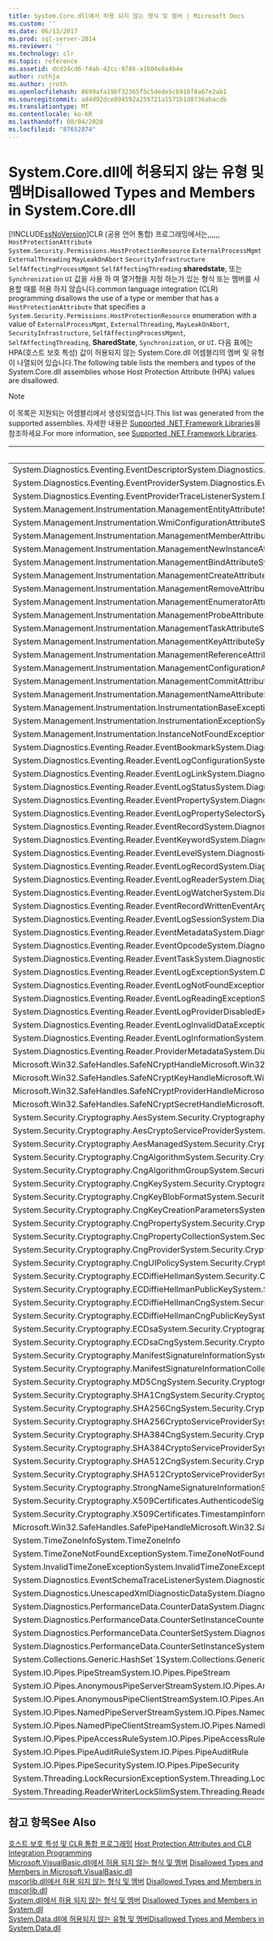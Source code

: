 ```yaml
---
title: System.Core.dll에서 허용 되지 않는 형식 및 멤버 | Microsoft Docs
ms.custom: ''
ms.date: 06/13/2017
ms.prod: sql-server-2014
ms.reviewer: ''
ms.technology: clr
ms.topic: reference
ms.assetid: dcd24cd6-f4ab-42cc-9786-a1604e8a4b4e
author: rothja
ms.author: jroth
ms.openlocfilehash: 8699afa19bf32365f5c5dede5cb918f8a67e2ab1
ms.sourcegitcommit: ad4d92dce894592a259721a1571b1d8736abacdb
ms.translationtype: MT
ms.contentlocale: ko-KR
ms.lasthandoff: 08/04/2020
ms.locfileid: "87652874"
---
```

# <a name="disallowed-types-and-members-in-systemcoredll"></a><span data-ttu-id="18de8-102">System.Core.dll에 허용되지 않는 유형 및 멤버</span><span class="sxs-lookup"><span data-stu-id="18de8-102">Disallowed Types and Members in System.Core.dll</span></span>
  [!INCLUDE[ssNoVersion](../../includes/ssnoversion-md.md)]<span data-ttu-id="18de8-103">CLR (공용 언어 통합) 프로그래밍에서는,,,,,, `HostProtectionAttribute` `System.Security.Permissions.HostProtectionResource` `ExternalProcessMgmt` `ExternalThreading` `MayLeakOnAbort` `SecurityInfrastructure` `SelfAffectingProcessMgmnt` `SelfAffectingThreading` **sharedstate**, 또는 `Synchronization` `UI` 값을 사용 하 여 열거형을 지정 하는가 있는 형식 또는 멤버를 사용할 때를 허용 하지 않습니다.</span><span class="sxs-lookup"><span data-stu-id="18de8-103">common language integration (CLR) programming disallows the use of a type or member that has a `HostProtectionAttribute` that specifies a `System.Security.Permissions.HostProtectionResource` enumeration with a value of `ExternalProcessMgmt`, `ExternalThreading`, `MayLeakOnAbort`, `SecurityInfrastructure`, `SelfAffectingProcessMgmnt`, `SelfAffectingThreading`, **SharedState**, `Synchronization`, or `UI`.</span></span> <span data-ttu-id="18de8-104">다음 표에는 HPA(호스트 보호 특성) 값이 허용되지 않는 System.Core.dll 어셈블리의 멤버 및 유형이 나열되어 있습니다.</span><span class="sxs-lookup"><span data-stu-id="18de8-104">The following table lists the members and types of the System.Core.dll assemblies whose Host Protection Attribute (HPA) values are disallowed.</span></span>  
  
> [!NOTE]  
>  <span data-ttu-id="18de8-105">이 목록은 지원되는 어셈블리에서 생성되었습니다.</span><span class="sxs-lookup"><span data-stu-id="18de8-105">This list was generated from the supported assemblies.</span></span> <span data-ttu-id="18de8-106">자세한 내용은 [Supported .NET Framework Libraries](../clr-integration/database-objects/supported-net-framework-libraries.md)을 참조하세요.</span><span class="sxs-lookup"><span data-stu-id="18de8-106">For more information, see [Supported .NET Framework Libraries](../clr-integration/database-objects/supported-net-framework-libraries.md).</span></span>  
  
|<span data-ttu-id="18de8-107">유형 또는 멤버</span><span class="sxs-lookup"><span data-stu-id="18de8-107">Type or Member</span></span>|<span data-ttu-id="18de8-108">HPA 값</span><span class="sxs-lookup"><span data-stu-id="18de8-108">HPA Value(s)</span></span>|  
|--------------------|--------------------|  
|<span data-ttu-id="18de8-109">System.Diagnostics.Eventing.EventDescriptor</span><span class="sxs-lookup"><span data-stu-id="18de8-109">System.Diagnostics.Eventing.EventDescriptor</span></span>|<span data-ttu-id="18de8-110">MayLeakOnAbort</span><span class="sxs-lookup"><span data-stu-id="18de8-110">MayLeakOnAbort</span></span>|  
|<span data-ttu-id="18de8-111">System.Diagnostics.Eventing.EventProvider</span><span class="sxs-lookup"><span data-stu-id="18de8-111">System.Diagnostics.Eventing.EventProvider</span></span>|<span data-ttu-id="18de8-112">MayLeakOnAbort</span><span class="sxs-lookup"><span data-stu-id="18de8-112">MayLeakOnAbort</span></span>|  
|<span data-ttu-id="18de8-113">System.Diagnostics.Eventing.EventProviderTraceListener</span><span class="sxs-lookup"><span data-stu-id="18de8-113">System.Diagnostics.Eventing.EventProviderTraceListener</span></span>|<span data-ttu-id="18de8-114">MayLeakOnAbort</span><span class="sxs-lookup"><span data-stu-id="18de8-114">MayLeakOnAbort</span></span>|  
|<span data-ttu-id="18de8-115">System.Management.Instrumentation.ManagementEntityAttribute</span><span class="sxs-lookup"><span data-stu-id="18de8-115">System.Management.Instrumentation.ManagementEntityAttribute</span></span>|<span data-ttu-id="18de8-116">MayLeakOnAbort</span><span class="sxs-lookup"><span data-stu-id="18de8-116">MayLeakOnAbort</span></span>|  
|<span data-ttu-id="18de8-117">System.Management.Instrumentation.WmiConfigurationAttribute</span><span class="sxs-lookup"><span data-stu-id="18de8-117">System.Management.Instrumentation.WmiConfigurationAttribute</span></span>|<span data-ttu-id="18de8-118">MayLeakOnAbort</span><span class="sxs-lookup"><span data-stu-id="18de8-118">MayLeakOnAbort</span></span>|  
|<span data-ttu-id="18de8-119">System.Management.Instrumentation.ManagementMemberAttribute</span><span class="sxs-lookup"><span data-stu-id="18de8-119">System.Management.Instrumentation.ManagementMemberAttribute</span></span>|<span data-ttu-id="18de8-120">MayLeakOnAbort</span><span class="sxs-lookup"><span data-stu-id="18de8-120">MayLeakOnAbort</span></span>|  
|<span data-ttu-id="18de8-121">System.Management.Instrumentation.ManagementNewInstanceAttribute</span><span class="sxs-lookup"><span data-stu-id="18de8-121">System.Management.Instrumentation.ManagementNewInstanceAttribute</span></span>|<span data-ttu-id="18de8-122">MayLeakOnAbort</span><span class="sxs-lookup"><span data-stu-id="18de8-122">MayLeakOnAbort</span></span>|  
|<span data-ttu-id="18de8-123">System.Management.Instrumentation.ManagementBindAttribute</span><span class="sxs-lookup"><span data-stu-id="18de8-123">System.Management.Instrumentation.ManagementBindAttribute</span></span>|<span data-ttu-id="18de8-124">MayLeakOnAbort</span><span class="sxs-lookup"><span data-stu-id="18de8-124">MayLeakOnAbort</span></span>|  
|<span data-ttu-id="18de8-125">System.Management.Instrumentation.ManagementCreateAttribute</span><span class="sxs-lookup"><span data-stu-id="18de8-125">System.Management.Instrumentation.ManagementCreateAttribute</span></span>|<span data-ttu-id="18de8-126">MayLeakOnAbort</span><span class="sxs-lookup"><span data-stu-id="18de8-126">MayLeakOnAbort</span></span>|  
|<span data-ttu-id="18de8-127">System.Management.Instrumentation.ManagementRemoveAttribute</span><span class="sxs-lookup"><span data-stu-id="18de8-127">System.Management.Instrumentation.ManagementRemoveAttribute</span></span>|<span data-ttu-id="18de8-128">MayLeakOnAbort</span><span class="sxs-lookup"><span data-stu-id="18de8-128">MayLeakOnAbort</span></span>|  
|<span data-ttu-id="18de8-129">System.Management.Instrumentation.ManagementEnumeratorAttribute</span><span class="sxs-lookup"><span data-stu-id="18de8-129">System.Management.Instrumentation.ManagementEnumeratorAttribute</span></span>|<span data-ttu-id="18de8-130">MayLeakOnAbort</span><span class="sxs-lookup"><span data-stu-id="18de8-130">MayLeakOnAbort</span></span>|  
|<span data-ttu-id="18de8-131">System.Management.Instrumentation.ManagementProbeAttribute</span><span class="sxs-lookup"><span data-stu-id="18de8-131">System.Management.Instrumentation.ManagementProbeAttribute</span></span>|<span data-ttu-id="18de8-132">MayLeakOnAbort</span><span class="sxs-lookup"><span data-stu-id="18de8-132">MayLeakOnAbort</span></span>|  
|<span data-ttu-id="18de8-133">System.Management.Instrumentation.ManagementTaskAttribute</span><span class="sxs-lookup"><span data-stu-id="18de8-133">System.Management.Instrumentation.ManagementTaskAttribute</span></span>|<span data-ttu-id="18de8-134">MayLeakOnAbort</span><span class="sxs-lookup"><span data-stu-id="18de8-134">MayLeakOnAbort</span></span>|  
|<span data-ttu-id="18de8-135">System.Management.Instrumentation.ManagementKeyAttribute</span><span class="sxs-lookup"><span data-stu-id="18de8-135">System.Management.Instrumentation.ManagementKeyAttribute</span></span>|<span data-ttu-id="18de8-136">MayLeakOnAbort</span><span class="sxs-lookup"><span data-stu-id="18de8-136">MayLeakOnAbort</span></span>|  
|<span data-ttu-id="18de8-137">System.Management.Instrumentation.ManagementReferenceAttribute</span><span class="sxs-lookup"><span data-stu-id="18de8-137">System.Management.Instrumentation.ManagementReferenceAttribute</span></span>|<span data-ttu-id="18de8-138">MayLeakOnAbort</span><span class="sxs-lookup"><span data-stu-id="18de8-138">MayLeakOnAbort</span></span>|  
|<span data-ttu-id="18de8-139">System.Management.Instrumentation.ManagementConfigurationAttribute</span><span class="sxs-lookup"><span data-stu-id="18de8-139">System.Management.Instrumentation.ManagementConfigurationAttribute</span></span>|<span data-ttu-id="18de8-140">MayLeakOnAbort</span><span class="sxs-lookup"><span data-stu-id="18de8-140">MayLeakOnAbort</span></span>|  
|<span data-ttu-id="18de8-141">System.Management.Instrumentation.ManagementCommitAttribute</span><span class="sxs-lookup"><span data-stu-id="18de8-141">System.Management.Instrumentation.ManagementCommitAttribute</span></span>|<span data-ttu-id="18de8-142">MayLeakOnAbort</span><span class="sxs-lookup"><span data-stu-id="18de8-142">MayLeakOnAbort</span></span>|  
|<span data-ttu-id="18de8-143">System.Management.Instrumentation.ManagementNameAttribute</span><span class="sxs-lookup"><span data-stu-id="18de8-143">System.Management.Instrumentation.ManagementNameAttribute</span></span>|<span data-ttu-id="18de8-144">MayLeakOnAbort</span><span class="sxs-lookup"><span data-stu-id="18de8-144">MayLeakOnAbort</span></span>|  
|<span data-ttu-id="18de8-145">System.Management.Instrumentation.InstrumentationBaseException</span><span class="sxs-lookup"><span data-stu-id="18de8-145">System.Management.Instrumentation.InstrumentationBaseException</span></span>|<span data-ttu-id="18de8-146">MayLeakOnAbort</span><span class="sxs-lookup"><span data-stu-id="18de8-146">MayLeakOnAbort</span></span>|  
|<span data-ttu-id="18de8-147">System.Management.Instrumentation.InstrumentationException</span><span class="sxs-lookup"><span data-stu-id="18de8-147">System.Management.Instrumentation.InstrumentationException</span></span>|<span data-ttu-id="18de8-148">MayLeakOnAbort</span><span class="sxs-lookup"><span data-stu-id="18de8-148">MayLeakOnAbort</span></span>|  
|<span data-ttu-id="18de8-149">System.Management.Instrumentation.InstanceNotFoundException</span><span class="sxs-lookup"><span data-stu-id="18de8-149">System.Management.Instrumentation.InstanceNotFoundException</span></span>|<span data-ttu-id="18de8-150">MayLeakOnAbort</span><span class="sxs-lookup"><span data-stu-id="18de8-150">MayLeakOnAbort</span></span>|  
|<span data-ttu-id="18de8-151">System.Diagnostics.Eventing.Reader.EventBookmark</span><span class="sxs-lookup"><span data-stu-id="18de8-151">System.Diagnostics.Eventing.Reader.EventBookmark</span></span>|<span data-ttu-id="18de8-152">MayLeakOnAbort</span><span class="sxs-lookup"><span data-stu-id="18de8-152">MayLeakOnAbort</span></span>|  
|<span data-ttu-id="18de8-153">System.Diagnostics.Eventing.Reader.EventLogConfiguration</span><span class="sxs-lookup"><span data-stu-id="18de8-153">System.Diagnostics.Eventing.Reader.EventLogConfiguration</span></span>|<span data-ttu-id="18de8-154">MayLeakOnAbort</span><span class="sxs-lookup"><span data-stu-id="18de8-154">MayLeakOnAbort</span></span>|  
|<span data-ttu-id="18de8-155">System.Diagnostics.Eventing.Reader.EventLogLink</span><span class="sxs-lookup"><span data-stu-id="18de8-155">System.Diagnostics.Eventing.Reader.EventLogLink</span></span>|<span data-ttu-id="18de8-156">MayLeakOnAbort</span><span class="sxs-lookup"><span data-stu-id="18de8-156">MayLeakOnAbort</span></span>|  
|<span data-ttu-id="18de8-157">System.Diagnostics.Eventing.Reader.EventLogStatus</span><span class="sxs-lookup"><span data-stu-id="18de8-157">System.Diagnostics.Eventing.Reader.EventLogStatus</span></span>|<span data-ttu-id="18de8-158">MayLeakOnAbort</span><span class="sxs-lookup"><span data-stu-id="18de8-158">MayLeakOnAbort</span></span>|  
|<span data-ttu-id="18de8-159">System.Diagnostics.Eventing.Reader.EventProperty</span><span class="sxs-lookup"><span data-stu-id="18de8-159">System.Diagnostics.Eventing.Reader.EventProperty</span></span>|<span data-ttu-id="18de8-160">MayLeakOnAbort</span><span class="sxs-lookup"><span data-stu-id="18de8-160">MayLeakOnAbort</span></span>|  
|<span data-ttu-id="18de8-161">System.Diagnostics.Eventing.Reader.EventLogPropertySelector</span><span class="sxs-lookup"><span data-stu-id="18de8-161">System.Diagnostics.Eventing.Reader.EventLogPropertySelector</span></span>|<span data-ttu-id="18de8-162">MayLeakOnAbort</span><span class="sxs-lookup"><span data-stu-id="18de8-162">MayLeakOnAbort</span></span>|  
|<span data-ttu-id="18de8-163">System.Diagnostics.Eventing.Reader.EventRecord</span><span class="sxs-lookup"><span data-stu-id="18de8-163">System.Diagnostics.Eventing.Reader.EventRecord</span></span>|<span data-ttu-id="18de8-164">MayLeakOnAbort</span><span class="sxs-lookup"><span data-stu-id="18de8-164">MayLeakOnAbort</span></span>|  
|<span data-ttu-id="18de8-165">System.Diagnostics.Eventing.Reader.EventKeyword</span><span class="sxs-lookup"><span data-stu-id="18de8-165">System.Diagnostics.Eventing.Reader.EventKeyword</span></span>|<span data-ttu-id="18de8-166">MayLeakOnAbort</span><span class="sxs-lookup"><span data-stu-id="18de8-166">MayLeakOnAbort</span></span>|  
|<span data-ttu-id="18de8-167">System.Diagnostics.Eventing.Reader.EventLevel</span><span class="sxs-lookup"><span data-stu-id="18de8-167">System.Diagnostics.Eventing.Reader.EventLevel</span></span>|<span data-ttu-id="18de8-168">MayLeakOnAbort</span><span class="sxs-lookup"><span data-stu-id="18de8-168">MayLeakOnAbort</span></span>|  
|<span data-ttu-id="18de8-169">System.Diagnostics.Eventing.Reader.EventLogRecord</span><span class="sxs-lookup"><span data-stu-id="18de8-169">System.Diagnostics.Eventing.Reader.EventLogRecord</span></span>|<span data-ttu-id="18de8-170">MayLeakOnAbort</span><span class="sxs-lookup"><span data-stu-id="18de8-170">MayLeakOnAbort</span></span>|  
|<span data-ttu-id="18de8-171">System.Diagnostics.Eventing.Reader.EventLogReader</span><span class="sxs-lookup"><span data-stu-id="18de8-171">System.Diagnostics.Eventing.Reader.EventLogReader</span></span>|<span data-ttu-id="18de8-172">MayLeakOnAbort</span><span class="sxs-lookup"><span data-stu-id="18de8-172">MayLeakOnAbort</span></span>|  
|<span data-ttu-id="18de8-173">System.Diagnostics.Eventing.Reader.EventLogWatcher</span><span class="sxs-lookup"><span data-stu-id="18de8-173">System.Diagnostics.Eventing.Reader.EventLogWatcher</span></span>|<span data-ttu-id="18de8-174">MayLeakOnAbort</span><span class="sxs-lookup"><span data-stu-id="18de8-174">MayLeakOnAbort</span></span>|  
|<span data-ttu-id="18de8-175">System.Diagnostics.Eventing.Reader.EventRecordWrittenEventArgs</span><span class="sxs-lookup"><span data-stu-id="18de8-175">System.Diagnostics.Eventing.Reader.EventRecordWrittenEventArgs</span></span>|<span data-ttu-id="18de8-176">MayLeakOnAbort</span><span class="sxs-lookup"><span data-stu-id="18de8-176">MayLeakOnAbort</span></span>|  
|<span data-ttu-id="18de8-177">System.Diagnostics.Eventing.Reader.EventLogSession</span><span class="sxs-lookup"><span data-stu-id="18de8-177">System.Diagnostics.Eventing.Reader.EventLogSession</span></span>|<span data-ttu-id="18de8-178">MayLeakOnAbort</span><span class="sxs-lookup"><span data-stu-id="18de8-178">MayLeakOnAbort</span></span>|  
|<span data-ttu-id="18de8-179">System.Diagnostics.Eventing.Reader.EventMetadata</span><span class="sxs-lookup"><span data-stu-id="18de8-179">System.Diagnostics.Eventing.Reader.EventMetadata</span></span>|<span data-ttu-id="18de8-180">MayLeakOnAbort</span><span class="sxs-lookup"><span data-stu-id="18de8-180">MayLeakOnAbort</span></span>|  
|<span data-ttu-id="18de8-181">System.Diagnostics.Eventing.Reader.EventOpcode</span><span class="sxs-lookup"><span data-stu-id="18de8-181">System.Diagnostics.Eventing.Reader.EventOpcode</span></span>|<span data-ttu-id="18de8-182">MayLeakOnAbort</span><span class="sxs-lookup"><span data-stu-id="18de8-182">MayLeakOnAbort</span></span>|  
|<span data-ttu-id="18de8-183">System.Diagnostics.Eventing.Reader.EventTask</span><span class="sxs-lookup"><span data-stu-id="18de8-183">System.Diagnostics.Eventing.Reader.EventTask</span></span>|<span data-ttu-id="18de8-184">MayLeakOnAbort</span><span class="sxs-lookup"><span data-stu-id="18de8-184">MayLeakOnAbort</span></span>|  
|<span data-ttu-id="18de8-185">System.Diagnostics.Eventing.Reader.EventLogException</span><span class="sxs-lookup"><span data-stu-id="18de8-185">System.Diagnostics.Eventing.Reader.EventLogException</span></span>|<span data-ttu-id="18de8-186">MayLeakOnAbort</span><span class="sxs-lookup"><span data-stu-id="18de8-186">MayLeakOnAbort</span></span>|  
|<span data-ttu-id="18de8-187">System.Diagnostics.Eventing.Reader.EventLogNotFoundException</span><span class="sxs-lookup"><span data-stu-id="18de8-187">System.Diagnostics.Eventing.Reader.EventLogNotFoundException</span></span>|<span data-ttu-id="18de8-188">MayLeakOnAbort</span><span class="sxs-lookup"><span data-stu-id="18de8-188">MayLeakOnAbort</span></span>|  
|<span data-ttu-id="18de8-189">System.Diagnostics.Eventing.Reader.EventLogReadingException</span><span class="sxs-lookup"><span data-stu-id="18de8-189">System.Diagnostics.Eventing.Reader.EventLogReadingException</span></span>|<span data-ttu-id="18de8-190">MayLeakOnAbort</span><span class="sxs-lookup"><span data-stu-id="18de8-190">MayLeakOnAbort</span></span>|  
|<span data-ttu-id="18de8-191">System.Diagnostics.Eventing.Reader.EventLogProviderDisabledException</span><span class="sxs-lookup"><span data-stu-id="18de8-191">System.Diagnostics.Eventing.Reader.EventLogProviderDisabledException</span></span>|<span data-ttu-id="18de8-192">MayLeakOnAbort</span><span class="sxs-lookup"><span data-stu-id="18de8-192">MayLeakOnAbort</span></span>|  
|<span data-ttu-id="18de8-193">System.Diagnostics.Eventing.Reader.EventLogInvalidDataException</span><span class="sxs-lookup"><span data-stu-id="18de8-193">System.Diagnostics.Eventing.Reader.EventLogInvalidDataException</span></span>|<span data-ttu-id="18de8-194">MayLeakOnAbort</span><span class="sxs-lookup"><span data-stu-id="18de8-194">MayLeakOnAbort</span></span>|  
|<span data-ttu-id="18de8-195">System.Diagnostics.Eventing.Reader.EventLogInformation</span><span class="sxs-lookup"><span data-stu-id="18de8-195">System.Diagnostics.Eventing.Reader.EventLogInformation</span></span>|<span data-ttu-id="18de8-196">MayLeakOnAbort</span><span class="sxs-lookup"><span data-stu-id="18de8-196">MayLeakOnAbort</span></span>|  
|<span data-ttu-id="18de8-197">System.Diagnostics.Eventing.Reader.ProviderMetadata</span><span class="sxs-lookup"><span data-stu-id="18de8-197">System.Diagnostics.Eventing.Reader.ProviderMetadata</span></span>|<span data-ttu-id="18de8-198">MayLeakOnAbort</span><span class="sxs-lookup"><span data-stu-id="18de8-198">MayLeakOnAbort</span></span>|  
|<span data-ttu-id="18de8-199">Microsoft.Win32.SafeHandles.SafeNCryptHandle</span><span class="sxs-lookup"><span data-stu-id="18de8-199">Microsoft.Win32.SafeHandles.SafeNCryptHandle</span></span>|<span data-ttu-id="18de8-200">MayLeakOnAbort</span><span class="sxs-lookup"><span data-stu-id="18de8-200">MayLeakOnAbort</span></span>|  
|<span data-ttu-id="18de8-201">Microsoft.Win32.SafeHandles.SafeNCryptKeyHandle</span><span class="sxs-lookup"><span data-stu-id="18de8-201">Microsoft.Win32.SafeHandles.SafeNCryptKeyHandle</span></span>|<span data-ttu-id="18de8-202">MayLeakOnAbort</span><span class="sxs-lookup"><span data-stu-id="18de8-202">MayLeakOnAbort</span></span>|  
|<span data-ttu-id="18de8-203">Microsoft.Win32.SafeHandles.SafeNCryptProviderHandle</span><span class="sxs-lookup"><span data-stu-id="18de8-203">Microsoft.Win32.SafeHandles.SafeNCryptProviderHandle</span></span>|<span data-ttu-id="18de8-204">MayLeakOnAbort</span><span class="sxs-lookup"><span data-stu-id="18de8-204">MayLeakOnAbort</span></span>|  
|<span data-ttu-id="18de8-205">Microsoft.Win32.SafeHandles.SafeNCryptSecretHandle</span><span class="sxs-lookup"><span data-stu-id="18de8-205">Microsoft.Win32.SafeHandles.SafeNCryptSecretHandle</span></span>|<span data-ttu-id="18de8-206">MayLeakOnAbort</span><span class="sxs-lookup"><span data-stu-id="18de8-206">MayLeakOnAbort</span></span>|  
|<span data-ttu-id="18de8-207">System.Security.Cryptography.Aes</span><span class="sxs-lookup"><span data-stu-id="18de8-207">System.Security.Cryptography.Aes</span></span>|<span data-ttu-id="18de8-208">MayLeakOnAbort</span><span class="sxs-lookup"><span data-stu-id="18de8-208">MayLeakOnAbort</span></span>|  
|<span data-ttu-id="18de8-209">System.Security.Cryptography.AesCryptoServiceProvider</span><span class="sxs-lookup"><span data-stu-id="18de8-209">System.Security.Cryptography.AesCryptoServiceProvider</span></span>|<span data-ttu-id="18de8-210">MayLeakOnAbort</span><span class="sxs-lookup"><span data-stu-id="18de8-210">MayLeakOnAbort</span></span>|  
|<span data-ttu-id="18de8-211">System.Security.Cryptography.AesManaged</span><span class="sxs-lookup"><span data-stu-id="18de8-211">System.Security.Cryptography.AesManaged</span></span>|<span data-ttu-id="18de8-212">MayLeakOnAbort</span><span class="sxs-lookup"><span data-stu-id="18de8-212">MayLeakOnAbort</span></span>|  
|<span data-ttu-id="18de8-213">System.Security.Cryptography.CngAlgorithm</span><span class="sxs-lookup"><span data-stu-id="18de8-213">System.Security.Cryptography.CngAlgorithm</span></span>|<span data-ttu-id="18de8-214">MayLeakOnAbort</span><span class="sxs-lookup"><span data-stu-id="18de8-214">MayLeakOnAbort</span></span>|  
|<span data-ttu-id="18de8-215">System.Security.Cryptography.CngAlgorithmGroup</span><span class="sxs-lookup"><span data-stu-id="18de8-215">System.Security.Cryptography.CngAlgorithmGroup</span></span>|<span data-ttu-id="18de8-216">MayLeakOnAbort</span><span class="sxs-lookup"><span data-stu-id="18de8-216">MayLeakOnAbort</span></span>|  
|<span data-ttu-id="18de8-217">System.Security.Cryptography.CngKey</span><span class="sxs-lookup"><span data-stu-id="18de8-217">System.Security.Cryptography.CngKey</span></span>|<span data-ttu-id="18de8-218">MayLeakOnAbort</span><span class="sxs-lookup"><span data-stu-id="18de8-218">MayLeakOnAbort</span></span>|  
|<span data-ttu-id="18de8-219">System.Security.Cryptography.CngKeyBlobFormat</span><span class="sxs-lookup"><span data-stu-id="18de8-219">System.Security.Cryptography.CngKeyBlobFormat</span></span>|<span data-ttu-id="18de8-220">MayLeakOnAbort</span><span class="sxs-lookup"><span data-stu-id="18de8-220">MayLeakOnAbort</span></span>|  
|<span data-ttu-id="18de8-221">System.Security.Cryptography.CngKeyCreationParameters</span><span class="sxs-lookup"><span data-stu-id="18de8-221">System.Security.Cryptography.CngKeyCreationParameters</span></span>|<span data-ttu-id="18de8-222">MayLeakOnAbort</span><span class="sxs-lookup"><span data-stu-id="18de8-222">MayLeakOnAbort</span></span>|  
|<span data-ttu-id="18de8-223">System.Security.Cryptography.CngProperty</span><span class="sxs-lookup"><span data-stu-id="18de8-223">System.Security.Cryptography.CngProperty</span></span>|<span data-ttu-id="18de8-224">MayLeakOnAbort</span><span class="sxs-lookup"><span data-stu-id="18de8-224">MayLeakOnAbort</span></span>|  
|<span data-ttu-id="18de8-225">System.Security.Cryptography.CngPropertyCollection</span><span class="sxs-lookup"><span data-stu-id="18de8-225">System.Security.Cryptography.CngPropertyCollection</span></span>|<span data-ttu-id="18de8-226">MayLeakOnAbort</span><span class="sxs-lookup"><span data-stu-id="18de8-226">MayLeakOnAbort</span></span>|  
|<span data-ttu-id="18de8-227">System.Security.Cryptography.CngProvider</span><span class="sxs-lookup"><span data-stu-id="18de8-227">System.Security.Cryptography.CngProvider</span></span>|<span data-ttu-id="18de8-228">MayLeakOnAbort</span><span class="sxs-lookup"><span data-stu-id="18de8-228">MayLeakOnAbort</span></span>|  
|<span data-ttu-id="18de8-229">System.Security.Cryptography.CngUIPolicy</span><span class="sxs-lookup"><span data-stu-id="18de8-229">System.Security.Cryptography.CngUIPolicy</span></span>|<span data-ttu-id="18de8-230">MayLeakOnAbort</span><span class="sxs-lookup"><span data-stu-id="18de8-230">MayLeakOnAbort</span></span>|  
|<span data-ttu-id="18de8-231">System.Security.Cryptography.ECDiffieHellman</span><span class="sxs-lookup"><span data-stu-id="18de8-231">System.Security.Cryptography.ECDiffieHellman</span></span>|<span data-ttu-id="18de8-232">MayLeakOnAbort</span><span class="sxs-lookup"><span data-stu-id="18de8-232">MayLeakOnAbort</span></span>|  
|<span data-ttu-id="18de8-233">System.Security.Cryptography.ECDiffieHellmanPublicKey</span><span class="sxs-lookup"><span data-stu-id="18de8-233">System.Security.Cryptography.ECDiffieHellmanPublicKey</span></span>|<span data-ttu-id="18de8-234">MayLeakOnAbort</span><span class="sxs-lookup"><span data-stu-id="18de8-234">MayLeakOnAbort</span></span>|  
|<span data-ttu-id="18de8-235">System.Security.Cryptography.ECDiffieHellmanCng</span><span class="sxs-lookup"><span data-stu-id="18de8-235">System.Security.Cryptography.ECDiffieHellmanCng</span></span>|<span data-ttu-id="18de8-236">MayLeakOnAbort</span><span class="sxs-lookup"><span data-stu-id="18de8-236">MayLeakOnAbort</span></span>|  
|<span data-ttu-id="18de8-237">System.Security.Cryptography.ECDiffieHellmanCngPublicKey</span><span class="sxs-lookup"><span data-stu-id="18de8-237">System.Security.Cryptography.ECDiffieHellmanCngPublicKey</span></span>|<span data-ttu-id="18de8-238">MayLeakOnAbort</span><span class="sxs-lookup"><span data-stu-id="18de8-238">MayLeakOnAbort</span></span>|  
|<span data-ttu-id="18de8-239">System.Security.Cryptography.ECDsa</span><span class="sxs-lookup"><span data-stu-id="18de8-239">System.Security.Cryptography.ECDsa</span></span>|<span data-ttu-id="18de8-240">MayLeakOnAbort</span><span class="sxs-lookup"><span data-stu-id="18de8-240">MayLeakOnAbort</span></span>|  
|<span data-ttu-id="18de8-241">System.Security.Cryptography.ECDsaCng</span><span class="sxs-lookup"><span data-stu-id="18de8-241">System.Security.Cryptography.ECDsaCng</span></span>|<span data-ttu-id="18de8-242">MayLeakOnAbort</span><span class="sxs-lookup"><span data-stu-id="18de8-242">MayLeakOnAbort</span></span>|  
|<span data-ttu-id="18de8-243">System.Security.Cryptography.ManifestSignatureInformation</span><span class="sxs-lookup"><span data-stu-id="18de8-243">System.Security.Cryptography.ManifestSignatureInformation</span></span>|<span data-ttu-id="18de8-244">MayLeakOnAbort</span><span class="sxs-lookup"><span data-stu-id="18de8-244">MayLeakOnAbort</span></span>|  
|<span data-ttu-id="18de8-245">System.Security.Cryptography.ManifestSignatureInformationCollection</span><span class="sxs-lookup"><span data-stu-id="18de8-245">System.Security.Cryptography.ManifestSignatureInformationCollection</span></span>|<span data-ttu-id="18de8-246">MayLeakOnAbort</span><span class="sxs-lookup"><span data-stu-id="18de8-246">MayLeakOnAbort</span></span>|  
|<span data-ttu-id="18de8-247">System.Security.Cryptography.MD5Cng</span><span class="sxs-lookup"><span data-stu-id="18de8-247">System.Security.Cryptography.MD5Cng</span></span>|<span data-ttu-id="18de8-248">MayLeakOnAbort</span><span class="sxs-lookup"><span data-stu-id="18de8-248">MayLeakOnAbort</span></span>|  
|<span data-ttu-id="18de8-249">System.Security.Cryptography.SHA1Cng</span><span class="sxs-lookup"><span data-stu-id="18de8-249">System.Security.Cryptography.SHA1Cng</span></span>|<span data-ttu-id="18de8-250">MayLeakOnAbort</span><span class="sxs-lookup"><span data-stu-id="18de8-250">MayLeakOnAbort</span></span>|  
|<span data-ttu-id="18de8-251">System.Security.Cryptography.SHA256Cng</span><span class="sxs-lookup"><span data-stu-id="18de8-251">System.Security.Cryptography.SHA256Cng</span></span>|<span data-ttu-id="18de8-252">MayLeakOnAbort</span><span class="sxs-lookup"><span data-stu-id="18de8-252">MayLeakOnAbort</span></span>|  
|<span data-ttu-id="18de8-253">System.Security.Cryptography.SHA256CryptoServiceProvider</span><span class="sxs-lookup"><span data-stu-id="18de8-253">System.Security.Cryptography.SHA256CryptoServiceProvider</span></span>|<span data-ttu-id="18de8-254">MayLeakOnAbort</span><span class="sxs-lookup"><span data-stu-id="18de8-254">MayLeakOnAbort</span></span>|  
|<span data-ttu-id="18de8-255">System.Security.Cryptography.SHA384Cng</span><span class="sxs-lookup"><span data-stu-id="18de8-255">System.Security.Cryptography.SHA384Cng</span></span>|<span data-ttu-id="18de8-256">MayLeakOnAbort</span><span class="sxs-lookup"><span data-stu-id="18de8-256">MayLeakOnAbort</span></span>|  
|<span data-ttu-id="18de8-257">System.Security.Cryptography.SHA384CryptoServiceProvider</span><span class="sxs-lookup"><span data-stu-id="18de8-257">System.Security.Cryptography.SHA384CryptoServiceProvider</span></span>|<span data-ttu-id="18de8-258">MayLeakOnAbort</span><span class="sxs-lookup"><span data-stu-id="18de8-258">MayLeakOnAbort</span></span>|  
|<span data-ttu-id="18de8-259">System.Security.Cryptography.SHA512Cng</span><span class="sxs-lookup"><span data-stu-id="18de8-259">System.Security.Cryptography.SHA512Cng</span></span>|<span data-ttu-id="18de8-260">MayLeakOnAbort</span><span class="sxs-lookup"><span data-stu-id="18de8-260">MayLeakOnAbort</span></span>|  
|<span data-ttu-id="18de8-261">System.Security.Cryptography.SHA512CryptoServiceProvider</span><span class="sxs-lookup"><span data-stu-id="18de8-261">System.Security.Cryptography.SHA512CryptoServiceProvider</span></span>|<span data-ttu-id="18de8-262">MayLeakOnAbort</span><span class="sxs-lookup"><span data-stu-id="18de8-262">MayLeakOnAbort</span></span>|  
|<span data-ttu-id="18de8-263">System.Security.Cryptography.StrongNameSignatureInformation</span><span class="sxs-lookup"><span data-stu-id="18de8-263">System.Security.Cryptography.StrongNameSignatureInformation</span></span>|<span data-ttu-id="18de8-264">MayLeakOnAbort</span><span class="sxs-lookup"><span data-stu-id="18de8-264">MayLeakOnAbort</span></span>|  
|<span data-ttu-id="18de8-265">System.Security.Cryptography.X509Certificates.AuthenticodeSignatureInformation</span><span class="sxs-lookup"><span data-stu-id="18de8-265">System.Security.Cryptography.X509Certificates.AuthenticodeSignatureInformation</span></span>|<span data-ttu-id="18de8-266">MayLeakOnAbort</span><span class="sxs-lookup"><span data-stu-id="18de8-266">MayLeakOnAbort</span></span>|  
|<span data-ttu-id="18de8-267">System.Security.Cryptography.X509Certificates.TimestampInformation</span><span class="sxs-lookup"><span data-stu-id="18de8-267">System.Security.Cryptography.X509Certificates.TimestampInformation</span></span>|<span data-ttu-id="18de8-268">MayLeakOnAbort</span><span class="sxs-lookup"><span data-stu-id="18de8-268">MayLeakOnAbort</span></span>|  
|<span data-ttu-id="18de8-269">Microsoft.Win32.SafeHandles.SafePipeHandle</span><span class="sxs-lookup"><span data-stu-id="18de8-269">Microsoft.Win32.SafeHandles.SafePipeHandle</span></span>|<span data-ttu-id="18de8-270">MayLeakOnAbort</span><span class="sxs-lookup"><span data-stu-id="18de8-270">MayLeakOnAbort</span></span>|  
|<span data-ttu-id="18de8-271">System.TimeZoneInfo</span><span class="sxs-lookup"><span data-stu-id="18de8-271">System.TimeZoneInfo</span></span>|<span data-ttu-id="18de8-272">MayLeakOnAbort</span><span class="sxs-lookup"><span data-stu-id="18de8-272">MayLeakOnAbort</span></span>|  
|<span data-ttu-id="18de8-273">System.TimeZoneNotFoundException</span><span class="sxs-lookup"><span data-stu-id="18de8-273">System.TimeZoneNotFoundException</span></span>|<span data-ttu-id="18de8-274">MayLeakOnAbort</span><span class="sxs-lookup"><span data-stu-id="18de8-274">MayLeakOnAbort</span></span>|  
|<span data-ttu-id="18de8-275">System.InvalidTimeZoneException</span><span class="sxs-lookup"><span data-stu-id="18de8-275">System.InvalidTimeZoneException</span></span>|<span data-ttu-id="18de8-276">MayLeakOnAbort</span><span class="sxs-lookup"><span data-stu-id="18de8-276">MayLeakOnAbort</span></span>|  
|<span data-ttu-id="18de8-277">System.Diagnostics.EventSchemaTraceListener</span><span class="sxs-lookup"><span data-stu-id="18de8-277">System.Diagnostics.EventSchemaTraceListener</span></span>|<span data-ttu-id="18de8-278">MayLeakOnAbort</span><span class="sxs-lookup"><span data-stu-id="18de8-278">MayLeakOnAbort</span></span>|  
|<span data-ttu-id="18de8-279">System.Diagnostics.UnescapedXmlDiagnosticData</span><span class="sxs-lookup"><span data-stu-id="18de8-279">System.Diagnostics.UnescapedXmlDiagnosticData</span></span>|<span data-ttu-id="18de8-280">MayLeakOnAbort</span><span class="sxs-lookup"><span data-stu-id="18de8-280">MayLeakOnAbort</span></span>|  
|<span data-ttu-id="18de8-281">System.Diagnostics.PerformanceData.CounterData</span><span class="sxs-lookup"><span data-stu-id="18de8-281">System.Diagnostics.PerformanceData.CounterData</span></span>|<span data-ttu-id="18de8-282">MayLeakOnAbort</span><span class="sxs-lookup"><span data-stu-id="18de8-282">MayLeakOnAbort</span></span>|  
|<span data-ttu-id="18de8-283">System.Diagnostics.PerformanceData.CounterSetInstanceCounterDataSet</span><span class="sxs-lookup"><span data-stu-id="18de8-283">System.Diagnostics.PerformanceData.CounterSetInstanceCounterDataSet</span></span>|<span data-ttu-id="18de8-284">MayLeakOnAbort</span><span class="sxs-lookup"><span data-stu-id="18de8-284">MayLeakOnAbort</span></span>|  
|<span data-ttu-id="18de8-285">System.Diagnostics.PerformanceData.CounterSet</span><span class="sxs-lookup"><span data-stu-id="18de8-285">System.Diagnostics.PerformanceData.CounterSet</span></span>|<span data-ttu-id="18de8-286">MayLeakOnAbort</span><span class="sxs-lookup"><span data-stu-id="18de8-286">MayLeakOnAbort</span></span>|  
|<span data-ttu-id="18de8-287">System.Diagnostics.PerformanceData.CounterSetInstance</span><span class="sxs-lookup"><span data-stu-id="18de8-287">System.Diagnostics.PerformanceData.CounterSetInstance</span></span>|<span data-ttu-id="18de8-288">MayLeakOnAbort</span><span class="sxs-lookup"><span data-stu-id="18de8-288">MayLeakOnAbort</span></span>|  
|<span data-ttu-id="18de8-289">System.Collections.Generic.HashSet\`1</span><span class="sxs-lookup"><span data-stu-id="18de8-289">System.Collections.Generic.HashSet\`1</span></span>|<span data-ttu-id="18de8-290">MayLeakOnAbort</span><span class="sxs-lookup"><span data-stu-id="18de8-290">MayLeakOnAbort</span></span>|  
|<span data-ttu-id="18de8-291">System.IO.Pipes.PipeStream</span><span class="sxs-lookup"><span data-stu-id="18de8-291">System.IO.Pipes.PipeStream</span></span>|<span data-ttu-id="18de8-292">MayLeakOnAbort</span><span class="sxs-lookup"><span data-stu-id="18de8-292">MayLeakOnAbort</span></span>|  
|<span data-ttu-id="18de8-293">System.IO.Pipes.AnonymousPipeServerStream</span><span class="sxs-lookup"><span data-stu-id="18de8-293">System.IO.Pipes.AnonymousPipeServerStream</span></span>|<span data-ttu-id="18de8-294">MayLeakOnAbort</span><span class="sxs-lookup"><span data-stu-id="18de8-294">MayLeakOnAbort</span></span>|  
|<span data-ttu-id="18de8-295">System.IO.Pipes.AnonymousPipeClientStream</span><span class="sxs-lookup"><span data-stu-id="18de8-295">System.IO.Pipes.AnonymousPipeClientStream</span></span>|<span data-ttu-id="18de8-296">MayLeakOnAbort</span><span class="sxs-lookup"><span data-stu-id="18de8-296">MayLeakOnAbort</span></span>|  
|<span data-ttu-id="18de8-297">System.IO.Pipes.NamedPipeServerStream</span><span class="sxs-lookup"><span data-stu-id="18de8-297">System.IO.Pipes.NamedPipeServerStream</span></span>|<span data-ttu-id="18de8-298">MayLeakOnAbort</span><span class="sxs-lookup"><span data-stu-id="18de8-298">MayLeakOnAbort</span></span>|  
|<span data-ttu-id="18de8-299">System.IO.Pipes.NamedPipeClientStream</span><span class="sxs-lookup"><span data-stu-id="18de8-299">System.IO.Pipes.NamedPipeClientStream</span></span>|<span data-ttu-id="18de8-300">MayLeakOnAbort</span><span class="sxs-lookup"><span data-stu-id="18de8-300">MayLeakOnAbort</span></span>|  
|<span data-ttu-id="18de8-301">System.IO.Pipes.PipeAccessRule</span><span class="sxs-lookup"><span data-stu-id="18de8-301">System.IO.Pipes.PipeAccessRule</span></span>|<span data-ttu-id="18de8-302">MayLeakOnAbort</span><span class="sxs-lookup"><span data-stu-id="18de8-302">MayLeakOnAbort</span></span>|  
|<span data-ttu-id="18de8-303">System.IO.Pipes.PipeAuditRule</span><span class="sxs-lookup"><span data-stu-id="18de8-303">System.IO.Pipes.PipeAuditRule</span></span>|<span data-ttu-id="18de8-304">MayLeakOnAbort</span><span class="sxs-lookup"><span data-stu-id="18de8-304">MayLeakOnAbort</span></span>|  
|<span data-ttu-id="18de8-305">System.IO.Pipes.PipeSecurity</span><span class="sxs-lookup"><span data-stu-id="18de8-305">System.IO.Pipes.PipeSecurity</span></span>|<span data-ttu-id="18de8-306">MayLeakOnAbort</span><span class="sxs-lookup"><span data-stu-id="18de8-306">MayLeakOnAbort</span></span>|  
|<span data-ttu-id="18de8-307">System.Threading.LockRecursionException</span><span class="sxs-lookup"><span data-stu-id="18de8-307">System.Threading.LockRecursionException</span></span>|<span data-ttu-id="18de8-308">MayLeakOnAbort</span><span class="sxs-lookup"><span data-stu-id="18de8-308">MayLeakOnAbort</span></span>|  
|<span data-ttu-id="18de8-309">System.Threading.ReaderWriterLockSlim</span><span class="sxs-lookup"><span data-stu-id="18de8-309">System.Threading.ReaderWriterLockSlim</span></span>|<span data-ttu-id="18de8-310">MayLeakOnAbort</span><span class="sxs-lookup"><span data-stu-id="18de8-310">MayLeakOnAbort</span></span>|  
  
## <a name="see-also"></a><span data-ttu-id="18de8-311">참고 항목</span><span class="sxs-lookup"><span data-stu-id="18de8-311">See Also</span></span>  
 <span data-ttu-id="18de8-312">[호스트 보호 특성 및 CLR 통합 프로그래밍](host-protection-attributes-and-clr-integration-programming.md) </span><span class="sxs-lookup"><span data-stu-id="18de8-312">[Host Protection Attributes and CLR Integration Programming](host-protection-attributes-and-clr-integration-programming.md) </span></span>  
 <span data-ttu-id="18de8-313">[Microsoft.VisualBasic.dll에서 허용 되지 않는 형식 및 멤버](disallowed-types-and-members-in-microsoft-visualbasic-dll.md) </span><span class="sxs-lookup"><span data-stu-id="18de8-313">[Disallowed Types and Members in Microsoft.VisualBasic.dll](disallowed-types-and-members-in-microsoft-visualbasic-dll.md) </span></span>  
 <span data-ttu-id="18de8-314">[mscorlib.dll에서 허용 되지 않는 형식 및 멤버](disallowed-types-and-members-in-mscorlib-dll.md) </span><span class="sxs-lookup"><span data-stu-id="18de8-314">[Disallowed Types and Members in mscorlib.dll](disallowed-types-and-members-in-mscorlib-dll.md) </span></span>  
 <span data-ttu-id="18de8-315">[System.dll에서 허용 되지 않는 형식 및 멤버](disallowed-types-and-members-in-system-dll.md) </span><span class="sxs-lookup"><span data-stu-id="18de8-315">[Disallowed Types and Members in System.dll](disallowed-types-and-members-in-system-dll.md) </span></span>  
 [<span data-ttu-id="18de8-316">System.Data.dll에 허용되지 않는 유형 및 멤버</span><span class="sxs-lookup"><span data-stu-id="18de8-316">Disallowed Types and Members in System.Data.dll</span></span>](disallowed-types-and-members-in-system-data-dll.md)  
  
  
